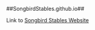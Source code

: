 ##SongbirdStables.github.io##

Link to [Songbird Stables Website](https://songbird-stables-github-rceths0j3-macperkins-projects.vercel.app/)
